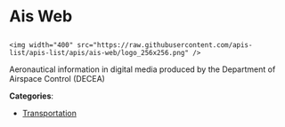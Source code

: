 # Ais Web<p align="center">
    <img width="400" src="https://raw.githubusercontent.com/apis-list/apis-list/apis/ais-web/logo_256x256.png" />
</p>

Aeronautical information in digital media produced by the Department of Airspace Control (DECEA)

**Categories**:

- [Transportation](https://github/apis-list/apis-list#transportation)





